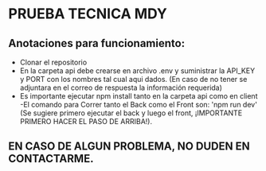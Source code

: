 
# PRUEBA TECNICA MDY



## Anotaciones para funcionamiento: 
- Clonar el repositorio 
- En la carpeta api debe crearse en archivo .env y suministrar la API_KEY y PORT con los nombres tal cual aqui dados. (En caso de no tener se adjuntara en el correo de respuesta la información requerida)
- Es importante ejecutar npm install tanto en la carpeta api como en client -El comando para Correr tanto el Back como el Front son: 'npm run dev' (Se sugiere primero ejecutar el back y luego el front, ¡IMPORTANTE PRIMERO HACER EL PASO DE ARRIBA!).



## EN CASO DE ALGUN PROBLEMA, NO DUDEN EN CONTACTARME.
